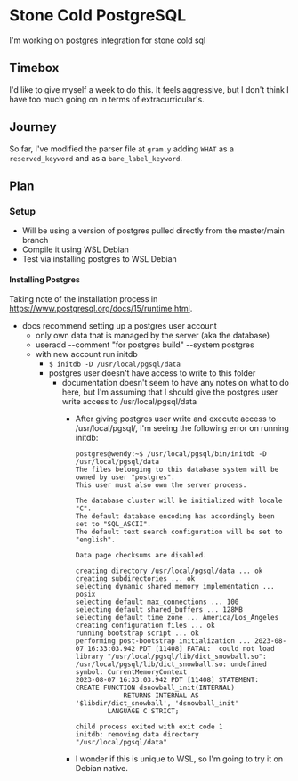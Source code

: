 # Stone Cold PostgreSQL

I'm working on postgres integration for stone cold sql

## Timebox

I'd like to give myself a week to do this. It feels aggressive, but I don't think I have too much going on in terms of extracurricular's.

## Journey

So far, I've modified the parser file at `gram.y` adding `WHAT` as a `reserved_keyword` and as a `bare_label_keyword`.

## Plan

### Setup

- Will be using a version of postgres pulled directly from the master/main branch
- Compile it using WSL Debian
- Test via installing postgres to WSL Debian

#### Installing Postgres

Taking note of the installation process in https://www.postgresql.org/docs/15/runtime.html.

- docs recommend setting up a postgres user account
  - only own data that is managed by the server (aka the database)
  - useradd --comment "for postgres build" --system postgres
  - with new account run initdb
    - `$ initdb -D /usr/local/pgsql/data`
    - postgres user doesn't have access to write to this folder
      - documentation doesn't seem to have any notes on what to do here, but I'm assuming that I should give the postgres user write access to /usr/local/pgsql/data
        - After giving postgres user write and execute access to /usr/local/pgsql/, I'm seeing the following error on running initdb:

          ```log
          postgres@wendy:~$ /usr/local/pgsql/bin/initdb -D /usr/local/pgsql/data
          The files belonging to this database system will be owned by user "postgres".
          This user must also own the server process.

          The database cluster will be initialized with locale "C".
          The default database encoding has accordingly been set to "SQL_ASCII".
          The default text search configuration will be set to "english".

          Data page checksums are disabled.

          creating directory /usr/local/pgsql/data ... ok
          creating subdirectories ... ok
          selecting dynamic shared memory implementation ... posix
          selecting default max_connections ... 100
          selecting default shared_buffers ... 128MB
          selecting default time zone ... America/Los_Angeles
          creating configuration files ... ok
          running bootstrap script ... ok
          performing post-bootstrap initialization ... 2023-08-07 16:33:03.942 PDT [11408] FATAL:  could not load library "/usr/local/pgsql/lib/dict_snowball.so": /usr/local/pgsql/lib/dict_snowball.so: undefined symbol: CurrentMemoryContext
          2023-08-07 16:33:03.942 PDT [11408] STATEMENT:  CREATE FUNCTION dsnowball_init(INTERNAL)
                      RETURNS INTERNAL AS '$libdir/dict_snowball', 'dsnowball_init'
                  LANGUAGE C STRICT;

          child process exited with exit code 1
          initdb: removing data directory "/usr/local/pgsql/data"
          ```

        - I wonder if this is unique to WSL, so I'm going to try it on Debian native.
